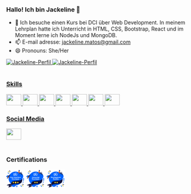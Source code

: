 ### Hallo! Ich bin Jackeline 👋

- 🌱 Ich besuche einen Kurs bei DCI über Web Development. In meinem Lehrplan hatte ich Unterricht in HTML, CSS, Bootstrap, React und im Moment lerne ich NodeJs und MongoDB.
- 📫 E-mail adresse: jackeline.matos@gmail.com
- 😄 Pronouns: She/Her

<div style="display: inline_block">
<a href="git@github.com:Jackeline-Matos/Jackeline-Matos.git">
<img height="180em" src="https://github-readme-stats.vercel.app/api?username=Jackeline-Matos&show_icons=true&theme=nightowl&include_all_commits=true&count_private=true" alt="Jackeline-Perfil">
<img height="150em" src="https://github-readme-stats.vercel.app/api/top-langs/?username=Jackeline-Matos&layout=compact&langs_count=16&theme=nightowl" alt="Jackeline-Perfil">
</div><br>
  
### Skills
<div style="display: inline_block">
<img  height="30" width= "40"  src="https://cdn.jsdelivr.net/gh/devicons/devicon/icons/html5/html5-original.svg" />
<img  height="30" width= "40" src="https://cdn.jsdelivr.net/gh/devicons/devicon/icons/css3/css3-original.svg" />
<img  height="30" width= "40" src="https://cdn.jsdelivr.net/gh/devicons/devicon/icons/bootstrap/bootstrap-original.svg" />
 <img height="30" width= "40" src="https://cdn.jsdelivr.net/gh/devicons/devicon/icons/javascript/javascript-plain.svg" />
<img  height="30" width= "40" src="https://cdn.jsdelivr.net/gh/devicons/devicon/icons/react/react-original.svg" />
<img  height="30" width= "40" src="https://cdn.jsdelivr.net/gh/devicons/devicon/icons/nodejs/nodejs-original.svg" />
<img  height="30" width= "40" src="https://cdn.jsdelivr.net/gh/devicons/devicon/icons/mongodb/mongodb-original-wordmark.svg" />

</div>

### Social Media

<div>
<a href="http://www.linkedin.com/in/jackeline-matos-silva" target="_blank" rel="noopener noreferrer"><img height="30" width= "40" src="https://cdn.jsdelivr.net/gh/devicons/devicon/icons/linkedin/linkedin-original.svg" /></a>
</div><br>
  
  
### Certifications
<div style="display: inline_block"> 
<a href="https://eu.badgr.com/public/assertions/8bPwXh0cT7aVUluAnpTsWg"><img width= "50"src="/img/ui.png"></a>
<a href="https://eu.badgr.com/public/assertions/lKQ0gVthRw-nfwl4gK1tcw"><img width= "50"src="/img/js.png"></a>
<a href="https://eu.badgr.com/public/assertions/G-2G_K8IS6WeUFK4iHkTpw"><img width= "50" src="/img/dnewb.png"></a>
</div>
